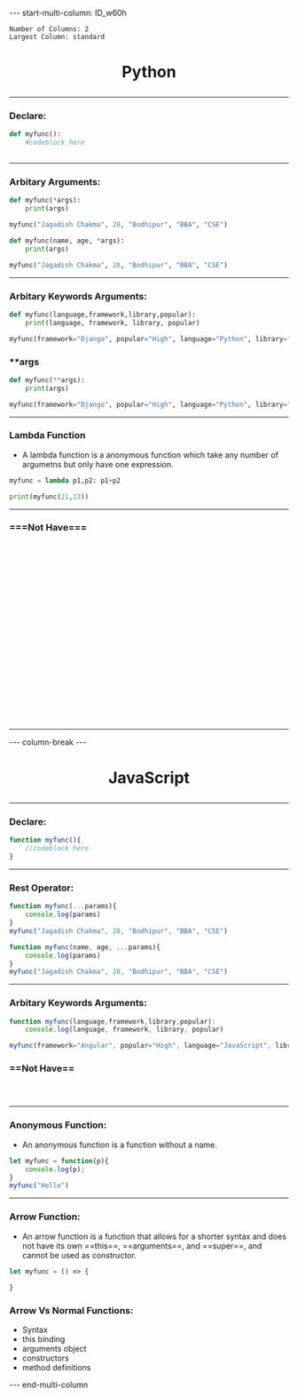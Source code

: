

--- start-multi-column: ID_w60h
```column-settings
Number of Columns: 2
Largest Column: standard
```

# <p align="center">Python</p>

---
### Declare:

```python
def myfunc():
	#codeblock here
	
```

---
### Arbitary Arguments:

```python
def myfunc(*args):
	print(args)

myfunc("Jagadish Chakma", 28, "Bodhipur", "BBA", "CSE")
```

```python
def myfunc(name, age, *args):
	print(args)

myfunc("Jagadish Chakma", 28, "Bodhipur", "BBA", "CSE")
```

---
### Arbitary Keywords Arguments:

```python
def myfunc(language,framework,library,popular):
	print(language, framework, library, popular)

myfunc(framework="Django", popular="High", language="Python", library="Flask")
```


### \*\*args
```python
def myfunc(**args):
	print(args)

myfunc(framework="Django", popular="High", language="Python", library="Flask")
```


---
### Lambda Function
- A lambda function is a anonymous function which take any number of argumetns but only have one expression.
```python
myfunc = lambda p1,p2: p1+p2

print(myfunc(21,23))

```

---
### ===Not Have===
```python

























```

---

--- column-break ---

# <p align="center">JavaScript</p>

---
### Declare:

```javascript
function myfunc(){
	//codeblock here
}
```

---
### Rest Operator:

```javascript
function myfunc(...params){
	console.log(params)
}
myfunc("Jagadish Chakma", 28, "Bodhipur", "BBA", "CSE")
```

```javascript
function myfunc(name, age, ...params){
	console.log(params)
}
myfunc("Jagadish Chakma", 28, "Bodhipur", "BBA", "CSE")
```

---
### Arbitary Keywords Arguments:

```javascript
function myfunc(language,framework,library,popular):
	console.log(language, framework, library, popular)

myfunc(framework="Angular", popular="High", language="JavaScript", library="React")
```

### ==Not Have==


```javascript




```


---
### Anonymous Function:
- An anonymous function is a function without a name.
```javascript
let myfunc = function(p){
	console.log(p);
}
myfunc("Hello")
```

---

### Arrow Function:
- An arrow function is a function that allows for a shorter syntax and does not have its own ==this==, ==arguments==, and ==super==, and cannot be used as constructor.
```javascript
let myfunc = () => {
	
}
```


### Arrow Vs Normal Functions:
- Syntax
- this binding
- arguments object
- constructors
- method definitions

--- end-multi-column



